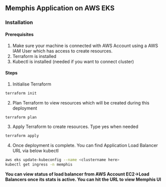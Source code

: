 ## Memphis Application on AWS EKS

### Installation

#### Prerequisites
1. Make sure your machine is connected with AWS Account using a AWS IAM User which has access to create resources.
2. Terraform is installed
3. Kubectl is installed (needed if you want to connect cluster)

#### Steps
1. Initialise Terraform
```bash
terraform init
```
2. Plan Terraform to view resources which will be created during this deployment
```bash
terraform plan
```
3. Apply Terraform to create resources. Type yes when needed
```bash
terraform apply
```

4. Once deployment is complete. You can find Application Load Balancer URL via below kubectl
```bash
aws eks update-kubeconfig --name <clustername here>
kubectl get ingress -n memphis
```
**You can view status of load balancer from AWS Account EC2->Load Balancers once its stats is active. You can hit the URL to view Memphis UI**
